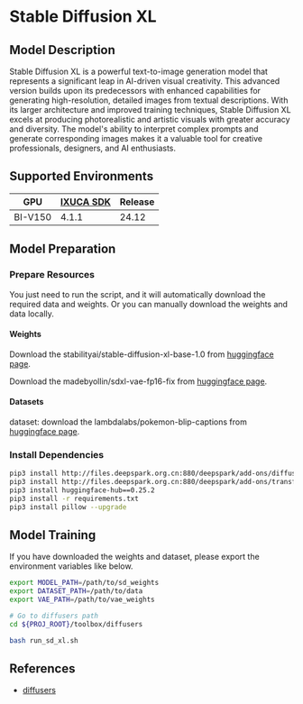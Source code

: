 # Stable Diffusion XL

## Model Description

Stable Diffusion XL is a powerful text-to-image generation model that represents a significant leap in AI-driven visual
creativity. This advanced version builds upon its predecessors with enhanced capabilities for generating
high-resolution, detailed images from textual descriptions. With its larger architecture and improved training
techniques, Stable Diffusion XL excels at producing photorealistic and artistic visuals with greater accuracy and
diversity. The model's ability to interpret complex prompts and generate corresponding images makes it a valuable tool
for creative professionals, designers, and AI enthusiasts.

## Supported Environments

| GPU    | [IXUCA SDK](https://gitee.com/deep-spark/deepspark#%E5%A4%A9%E6%95%B0%E6%99%BA%E7%AE%97%E8%BD%AF%E4%BB%B6%E6%A0%88-ixuca) | Release |
|--------|-----------|---------|
| BI-V150 | 4.1.1     |  24.12  |

## Model Preparation

### Prepare Resources


You just need to run the script, and it will automatically download the required data and weights. Or you can manually
download the weights and data locally.

#### Weights

Download the stabilityai/stable-diffusion-xl-base-1.0 from [huggingface
page](https://huggingface.co/stabilityai/stable-diffusion-xl-base-1.0).

Download the madebyollin/sdxl-vae-fp16-fix from [huggingface
page](https://huggingface.co/madebyollin/sdxl-vae-fp16-fix).

#### Datasets

dataset: download the lambdalabs/pokemon-blip-captions  from [huggingface
page](https://huggingface.co/datasets/lambdalabs/pokemon-blip-captions).

### Install Dependencies

```sh
pip3 install http://files.deepspark.org.cn:880/deepspark/add-ons/diffusers-0.27.0-py3-none-any.whl
pip3 install http://files.deepspark.org.cn:880/deepspark/add-ons/transformers-4.38.1-py3-none-any.whl
pip3 install huggingface-hub==0.25.2
pip3 install -r requirements.txt
pip3 install pillow --upgrade
```

## Model Training

If you have downloaded the weights and dataset, please export the environment variables like below.

```sh
export MODEL_PATH=/path/to/sd_weights
export DATASET_PATH=/path/to/data
export VAE_PATH=/path/to/vae_weights
```

```sh
# Go to diffusers path
cd ${PROJ_ROOT}/toolbox/diffusers

bash run_sd_xl.sh
```

## References

- [diffusers](https://github.com/huggingface/diffusers)
